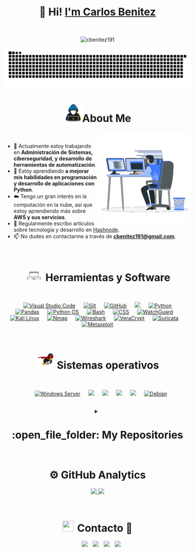 <!-- Bienvenida perfil -->
<div align="center">
<h1 align="center">👋 Hi! <a href="https://cbenitez.net">I'm Carlos Benitez</a></h1>
</div>

<!-- Vistas perfil -->
<br>
<p align = "center">
	<img src="https://komarev.com/ghpvc/?username=cbenitez191&label=Profile%20views&color=brightgreen&style=plastic?" alt="cbenitez191" height=20px, width=140px/> 
</p>
<p align = "center">
	<img src = "https://github.com/7oSkaaa/7oSkaaa/blob/output/github-contribution-grid-snake.svg?" alt = "Snake Game"/>
</p>

<h1 align="center"><img src = "https://github.com/cbenitez191/cbenitez191/blob/main/img/about_me.gif?raw=true" width = 50px></picture>About Me</h1>

<picture> <img align="right" src="https://github.com/cbenitez191/cbenitez191/blob/main/img/Right_Side.gif?raw=true" width = 250px></picture>

<br>

- 🔭 Actualmente estoy trabajando en **Administración de Sistemas, ciberseguridad, y desarrollo de herramientas de automatización**.
- 🌱 Estoy aprendiendo **a mejorar mis habilidades en programación y desarrollo de aplicaciones con Python**.
- ☁️ Tengo un gran interés en la computación en la nube, así que estoy aprendiendo más sobre **AWS y sus servicios**.
- 📝 Regularmente escribo artículos sobre tecnología y desarrollo en [Hashnode](https://cbenitez.net/blog).
- 📫 No dudes en contactarme a través de **cbenitez191@gmail.com**.

<br>

<!-- Herrramientas y software -->

<h1 align="center"><picture> <img src = "https://github.com/cbenitez191/cbenitez191/blob/main/img/5xDL.gif?raw=true" width = 50px>  </picture> Herramientas y Software</h1>
 <br>
 
<p align="center">
  &emsp;
    <a href="https://code.visualstudio.com/">
    <img src="https://img.shields.io/badge/Visual%20Studio%20Code-%23007ACC.svg?style=plastic&logo=visual-studio-code&logoColor=white" alt="Visual Studio Code"></a>
  &emsp;
    <a href="#"><img alt="Git" src="https://img.shields.io/badge/Git%20-%23F05033.svg?style=plastic&logo=git&logoColor=white"></a>
  &emsp;
    <a href="#"><img alt="GitHub" src="https://img.shields.io/badge/github-%23181717.svg?style=plastic&logo=github&logoColor=white"></a>
  &emsp;
    <a href="#"><img src="https://img.shields.io/badge/mysql-%234479A1.svg?&style=plastic&logo=mysql&logoColor=white"/></a>
  &emsp;
    <a href="https://www.python.org/">
    <img alt="Python" src="https://img.shields.io/badge/Python-%233B77A0.svg?style=plastic&logo=python&logoColor=white"></a>
  &emsp;
    <a href="https://pandas.pydata.org/">
    <img src="https://img.shields.io/badge/Pandas-%230A8E3D.svg?style=plastic&logo=pandas&logoColor=white" alt="Pandas"></a>
  &emsp;
    <a href="https://docs.python.org/3/library/os.html">
    <img src="https://img.shields.io/badge/Python%20OS-%234B8BBE.svg?style=plastic&logo=python&logoColor=white" alt="Python OS"></a>
  &emsp;
    <a href="https://www.gnu.org/software/bash/">
    <img alt="Bash" src="https://img.shields.io/badge/Bash-%234EAA27.svg?style=plastic&logo=gnu-bash&logoColor=white"></a> 
  &emsp;
    <a href="https://www.w3.org/Style/CSS/">
    <img alt="CSS" src="https://img.shields.io/badge/CSS-%231572B6.svg?style=plastic&logo=css3&logoColor=white"></a>
  &emsp;
    <a href="https://www.watchguard.com/">
    <img src="https://img.shields.io/badge/WatchGuard-%23D92D2A.svg?style=plastic&logo=watchguard&logoColor=white" alt="WatchGuard"></a>
  &emsp;	
    <a href="https://www.kali.org/">
    <img alt="Kali Linux" src="https://img.shields.io/badge/Kali%20Linux-%231E9B5D.svg?style=plastic&logo=kali-linux&logoColor=white"></a>
  &emsp;
    <a href="https://nmap.org/">
    <img alt="Nmap" src="https://img.shields.io/badge/Nmap-%23F6F22D.svg?style=plastic&logo=nmap&logoColor=black"></a>
  &emsp;
     <a href="https://www.wireshark.org/">
    <img alt="Wireshark" src="https://img.shields.io/badge/Wireshark-%232C5C93.svg?style=plastic&logo=wireshark&logoColor=white"></a>
  &emsp;
     <a href="https://www.veracrypt.fr/en/Home.html">
    <img alt="VeraCrypt" src="https://img.shields.io/badge/VeraCrypt-%233D5B9A.svg?style=plastic&logo=veracrypt&logoColor=white"></a>
  &emsp;
     <a href="https://suricata-ids.org/">
    <img alt="Suricata" src="https://img.shields.io/badge/Suricata-%23B22B27.svg?style=plastic&logo=suricata&logoColor=white"></a>
  &emsp;
     <a href="https://www.metasploit.com/">
    <img alt="Metasploit" src="https://img.shields.io/badge/Metasploit-%23000C0C.svg?style=plastic&logo=metasploit&logoColor=white"></a>
  
</p>
<br>

<!-- Sistemas Operativos -->

 <h1 align="center"><picture> <img src = "https://github.com/cbenitez191/cbenitez191/blob/main/img/OS.gif?raw=true" width = 50px>  </picture> Sistemas operativos</h1>
 <br>
 
<p align="center">
  &emsp;
    <a href="https://www.microsoft.com/en-us/windows-server">
    <img src="https://img.shields.io/badge/Windows%20Server-0078D4?style=plastic&logo=microsoft&logoColor=white" alt="Windows Server"></a>
  &emsp;
    <a href="#"><img src="https://img.shields.io/badge/Windows-0078D6?style=plastic&logo=windows&logoColor=white"></a>
  &emsp;
    <a href="#"><img src="https://img.shields.io/badge/Ubuntu-E95420?style=plastic&logo=ubuntu&logoColor=white"></a>
  &emsp;
    <a href="#"><img src="https://img.shields.io/badge/pop!_os-%2348B9C7.svg?style=plastic&&logo=pop!_os&logoColor=white" /></a>
  &emsp;
    <a href="#"><img src="https://img.shields.io/badge/manjaro-%2335BF5C.svg?&style=plastic&logo=manjaro&logoColor=white" /></a>
  &emsp;
    <a href="https://www.debian.org/">
    <img src="https://img.shields.io/badge/Debian-A81D24?style=plastic&logo=debian&logoColor=white" alt="Debian"></a>
</p>
<br>

<!-- Listado repositorios -->

<details align="center"><summary><h1> :open_file_folder: My Repositories</h1></summary>

----
	
<div>
  <p align="center">
	<a href="https://github.com/cbenitez191/Administracion-servidores-windows">
    		<img src="https://github-readme-stats.vercel.app/api/pin/?username=cbenitez191&repo=Administracion-servidores-windows&theme=tokyonight" alt="GitHub Stats"  />
    	</a>
	<a href="https://github.com/cbenitez191/Recopilacion-de-recursos-Pentesting">
      		<img src="https://github-readme-stats.vercel.app/api/pin/?username=cbenitez191&repo=Recopilacion-de-recursos-Pentesting&theme=tokyonight" aalt="GitHub Stats" />
    	</a>
    	<a href="https://github.com/cbenitez191/Aprendinedo_Python">
      		<img src="https://github-readme-stats.vercel.app/api/pin/?username=cbenitez191&repo=Aprendinedo_Python&theme=tokyonight" alt="GitHub Stats" />
    	</a>
    	<a href="https://github.com/cbenitez191/Generador-password-python">
      		<img src="https://github-readme-stats.vercel.app/api/pin/?username=cbenitez191&repo=Generador-password-python&theme=tokyonight" />
    	</a>
    	<a href="https://github.com/cbenitez191/Comprobar-directorio-Linux">
      		<img src="https://github-readme-stats.vercel.app/api/pin/?username=cbenitez191&repo=Comprobar-directorio-Linux&theme=tokyonight" alt="GitHub Stats" />
    	</a>
	<a href="https://github.com/cbenitez191/Layout">
      		<img src="https://github-readme-stats.vercel.app/api/pin/?username=cbenitez191&repo=Layout&theme=tokyonight" alt="GitHub Stats" />
    	</a>
	<a href="https://github.com/cbenitez191/cbenitez191">
      		<img src="https://github-readme-stats.vercel.app/api/pin/?username=cbenitez191&repo=cbenitez191&theme=tokyonight" alt="GitHub Stats" />
    	</a>
	
  </p>
</div>
</details>
<br>

<!-- Métricas -->
<h1 align="center">⚙️ GitHub Analytics</h1>
	
<p align="center">
<a href="https://github.com/cbenitez191">
  <img height="180em" src="https://github-readme-stats-eight-theta.vercel.app/api?username=cbenitez191&show_icons=true&theme=algolia&include_all_commits=true&count_private=true"/>
  <img height="180em" src="https://github-readme-stats-eight-theta.vercel.app/api/top-langs/?username=cbenitez191&layout=compact&langs_count=8&theme=algolia"/>
</a>
</p>




<!-- Redes sociales -->

<br>
<h1 align="center" > <img src="https://media.giphy.com/media/iY8CRBdQXODJSCERIr/giphy.gif" width="30" height="30" style="margin-right: 10px;">Contacto 🤝 </h1>
<p align="center">
 <div align="center"  class="icons-social" style="margin-left: 10px;">
        <a style="margin-left: 10px;"  target="_blank" href="https://www.linkedin.com/in/cbenitez191">
			<img src="https://img.icons8.com/doodle/40/000000/linkedin--v2.png"></a>
        <a style="margin-left: 10px;" target="_blank" href="https://github.com/cbenitez191">
		<img src="https://img.icons8.com/doodle/40/000000/github--v1.png"></a>
        <a style="margin-left: 10px;" target="_blank" href="https://twitter.com">
			<img src="https://img.icons8.com/doodle/1x/twitter-squared--v2.png" ></a>
		<a style="margin-left: 10px;" target="_blank" href="https://youtube.com/aristidevs?sub_confirmation=1">
				<img src="https://img.icons8.com/doodle/1x/youtube--v2.png" ></a>
      </div>
</p>
